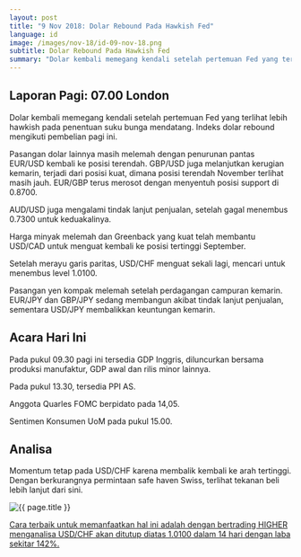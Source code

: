 ```yaml
---
layout: post
title: "9 Nov 2018: Dolar Rebound Pada Hawkish Fed"
language: id
image: /images/nov-18/id-09-nov-18.png
subtitle: Dolar Rebound Pada Hawkish Fed
summary: "Dolar kembali memegang kendali setelah pertemuan Fed yang terlihat lebih hawkish pada penentuan suku bunga mendatang"
---
```

## Laporan Pagi: 07.00 London

Dolar kembali memegang kendali setelah pertemuan Fed yang terlihat lebih hawkish pada penentuan suku bunga mendatang. Indeks dolar rebound mengikuti pembelian pagi ini.

Pasangan dolar lainnya masih melemah dengan penurunan pantas EUR/USD kembali ke posisi terendah. GBP/USD juga melanjutkan kerugian kemarin, terjadi dari posisi kuat, dimana posisi terendah November terlihat masih jauh. EUR/GBP terus merosot dengan menyentuh posisi support di 0.8700.

AUD/USD juga mengalami tindak lanjut penjualan, setelah gagal menembus 0.7300 untuk keduakalinya.

Harga minyak melemah dan Greenback yang kuat telah membantu USD/CAD untuk menguat kembali ke posisi tertinggi September.

Setelah merayu garis paritas, USD/CHF menguat sekali lagi, mencari untuk menembus level 1.0100.

Pasangan yen kompak melemah setelah perdagangan campuran kemarin. EUR/JPY dan GBP/JPY sedang membangun akibat tindak lanjut penjualan, sementara USD/JPY membalikkan keuntungan kemarin.

## Acara Hari Ini

Pada pukul 09.30 pagi ini tersedia GDP Inggris, diluncurkan bersama produksi manufaktur, GDP awal dan rilis minor lainnya.

Pada pukul 13.30, tersedia PPI AS.

Anggota Quarles FOMC berpidato pada 14,05.

Sentimen Konsumen UoM pada pukul 15.00.

## Analisa

Momentum tetap pada USD/CHF karena membalik kembali ke arah tertinggi. Dengan berkurangnya permintaan safe haven Swiss, terlihat tekanan beli lebih lanjut dari sini.

<img src="{{ site.url }}/images/nov-18/id-09-nov-18.png" alt="{{ page.title }}" title="{{ page.title }}">

<a href="%LINK%%?currency=USD&market=forex&underlying=frxUSDCHF&formname=higherlower&duration_units=d&duration_amount=14&expiry_type=duration&amount=10&amount_type=stake&barrier=1.0100" target="_blank" rel="noopener noreferrer nofollow">Cara terbaik untuk memanfaatkan hal ini adalah dengan bertrading HIGHER menganalisa USD/CHF akan ditutup diatas 1.0100 dalam 14 hari dengan laba sekitar 142%.</a>
